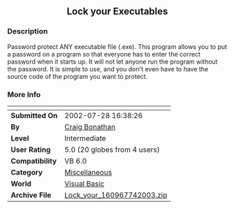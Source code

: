 ﻿<div align="center">

## Lock your Executables


</div>

### Description

Password protect ANY executable file (.exe). This program allows you to put a password on a program so that everyone has to enter the correct password when it starts up. It will not let anyone run the program without the password. It is simple to use, and you don't even have to have the source code of the program you want to protect.
 
### More Info
 


<span>             |<span>
---                |---
**Submitted On**   |2002-07-28 16:38:26
**By**             |[Craig Bonathan](https://github.com/Planet-Source-Code/PSCIndex/blob/master/ByAuthor/craig-bonathan.md)
**Level**          |Intermediate
**User Rating**    |5.0 (20 globes from 4 users)
**Compatibility**  |VB 6\.0
**Category**       |[Miscellaneous](https://github.com/Planet-Source-Code/PSCIndex/blob/master/ByCategory/miscellaneous__1-1.md)
**World**          |[Visual Basic](https://github.com/Planet-Source-Code/PSCIndex/blob/master/ByWorld/visual-basic.md)
**Archive File**   |[Lock\_your\_160967742003\.zip](https://github.com/Planet-Source-Code/craig-bonathan-lock-your-executables__1-46639/archive/master.zip)








